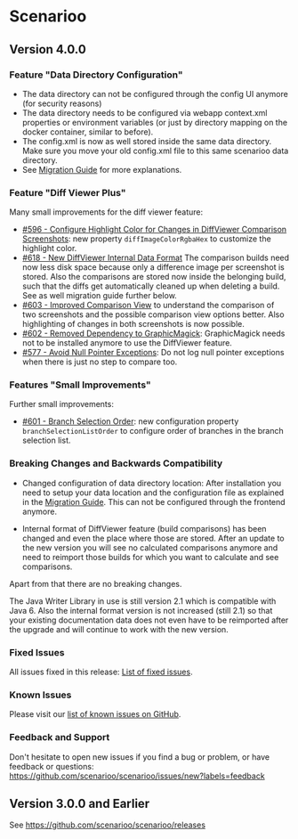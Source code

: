 # Scenarioo

## Version 4.0.0 

### Feature "Data Directory Configuration"

* The data directory can not be configured through the config UI anymore (for security reasons)
* The data directory needs to be configured via webapp context.xml properties or environment variables (or just by directory mapping on the docker container, similar to before).
* The config.xml is now as well stored inside the same data directory. Make sure you move your old config.xml file to this same scenarioo data directory.
* See [Migration Guide](...TODO!!) for more explanations.

### Feature "Diff Viewer Plus"

Many small improvements for the diff viewer feature:
* [#596 - Configure Highlight Color for Changes in DiffViewer Comparison Screenshots](https://github.com/scenarioo/scenarioo/issues/596): new property `diffImageColorRgbaHex` to customize the highlight color.
* [#618 - New DiffViewer Internal Data Format](https://github.com/scenarioo/scenarioo/issues/618) The comparison builds need now less disk space because only a difference image per screenshot is stored. Also the comparisons are stored now inside the belonging build, such that the diffs get automatically cleaned up when deleting a build. See as well migration guide further below.
* [#603 - Improved Comparison View](https://github.com/scenarioo/scenarioo/issues/603) to understand the comparison of two screenshots and the possible comparison view options better. Also highlighting of changes in both screenshots is now possible.
* [#602 - Removed Dependency to GraphicMagick](https://github.com/scenarioo/scenarioo/issues/602): GraphicMagick needs not to be installed anymore to use the DiffViewer feature.
* [#577 - Avoid Null Pointer Exceptions](https://github.com/scenarioo/scenarioo/issues/577): Do not log null pointer exceptions when there is just no step to compare too.

### Features "Small Improvements"

Further small improvements:

* [#601 - Branch Selection Order](https://github.com/scenarioo/scenarioo/issues/601): new configuration property `branchSelectionListOrder` to configure order of branches in the branch selection list. 

### Breaking Changes and Backwards Compatibility

* Changed configuration of data directory location: After installation you need to setup your data location and the configuration file as explained in the [Migration Guide](...TODO!!). This can not be configured through the frontend anymore.

* Internal format of DiffViewer feature (build comparisons) has been changed and even the place where those are stored. After an update to the new version you will see no calculated comparisons anymore and need to reimport those builds for which you want to calculate and see comparisons.

Apart from that there are no breaking changes.

The Java Writer Library in use is still version 2.1 which is compatible with Java 6. Also the internal format version is not increased (still 2.1) so that your existing documentation data does not even have to be reimported after the upgrade and will continue to work with the new version.

### Fixed Issues

All issues fixed in this release: [List of fixed issues](https://github.com/scenarioo/scenarioo/milestone/33?closed=1).

### Known Issues

Please visit our [list of known issues on GitHub](https://github.com/scenarioo/scenarioo/labels/known-issue).

### Feedback and Support

Don't hesitate to open new issues if you find a bug or problem, or have feedback or questions:
https://github.com/scenarioo/scenarioo/issues/new?labels=feedback

  
## Version 3.0.0 and Earlier 

See https://github.com/scenarioo/scenarioo/releases
  
